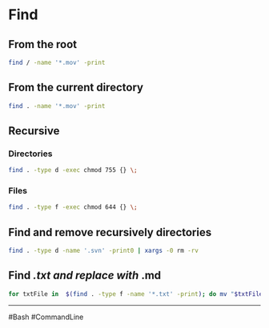 # Find

## From the root

```bash
find / -name '*.mov' -print
```

## From the current directory

```bash
find . -name '*.mov' -print
```

## Recursive

### Directories

```bash
find . -type d -exec chmod 755 {} \;
```

### Files

```bash
find . -type f -exec chmod 644 {} \;
```

## Find and remove recursively directories

```bash
find . -type d -name '.svn' -print0 | xargs -0 rm -rv
```

## Find *.txt and replace with* .md

```bash
for txtFile in  $(find . -type f -name '*.txt' -print); do mv "$txtFile" "${txtFile%.*}.md" ; done
```

---

#Bash #CommandLine